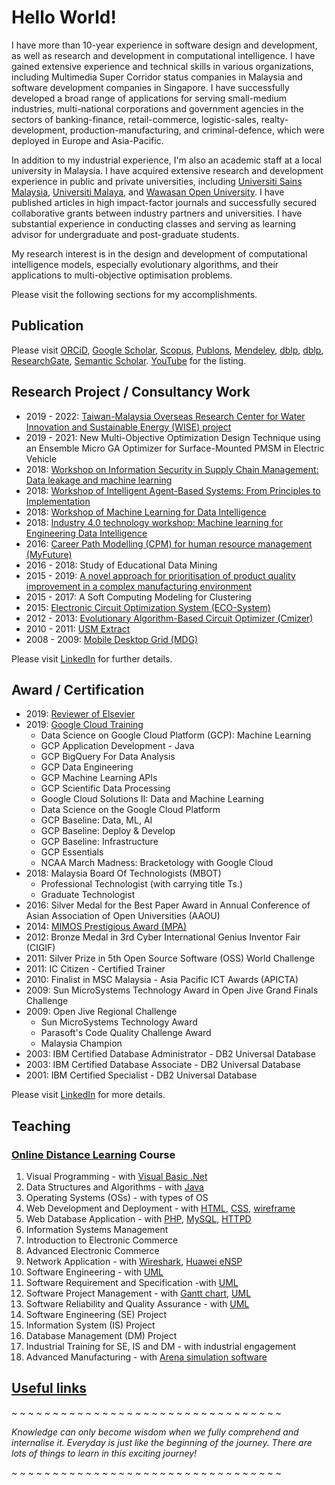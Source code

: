 # Hello World!

I have more than 10-year experience in software design and development, as well as research and development in computational intelligence. I have gained extensive experience and technical skills in various organizations, including Multimedia Super Corridor status companies in Malaysia and software development companies in Singapore. I have successfully developed a broad range of applications for serving small-medium industries, multi-national corporations and government agencies in the sectors of banking-finance, retail-commerce, logistic-sales, realty-development, production-manufacturing, and criminal-defence, which were deployed in Europe and Asia-Pacific.

In addition to my industrial experience, I'm also an academic staff at a local university in Malaysia. I have acquired extensive research and development experience in public and private universities, including [Universiti Sains Malaysia](https://www.usm.my/), [Universiti Malaya](https://www.um.edu.my/), and [Wawasan Open University](http://www.wou.edu.my/tan-choo-jun). I have published articles in high impact-factor journals and successfully secured collaborative grants between industry partners and universities. I have substantial experience in conducting classes and serving as learning advisor for undergraduate and post-graduate students.

My research interest is in the design and development of computational intelligence models, especially evolutionary algorithms, and their applications to multi-objective optimisation problems.

Please visit the following sections for my accomplishments.


## Publication

Please visit
[ORCiD](http://orcid.org/0000-0003-1748-1544),
[Google Scholar](http://scholar.google.com.my/citations?user=bSb37M8AAAAJ&hl=en),
[Scopus](https://www.scopus.com/authid/detail.uri?authorId=55655843600),
[Publons](https://publons.com/researcher/1738326/choo-jun-tan/metrics/),
[Mendeley](https://www.mendeley.com/profiles/choo-jun-tan/),
[dblp](http://dblp.dagstuhl.de/pers/hd/t/Tan:Choo_Jun),
[dblp](http://dblp2.uni-trier.de/pers/hd/t/Tan:Choo_Jun),
[ResearchGate](https://www.researchgate.net/profile/Choo_Tan2),
[Semantic Scholar](https://academic.microsoft.com/author/2574491712).
[YouTube](https://www.youtube.com/channel/UClZRxIwKOqbYVWntRAPA2xA)
for the listing.

## Research Project / Consultancy Work

* 2019 - 2022: [Taiwan-Malaysia Overseas Research Center for Water Innovation and Sustainable Energy (WISE) project](https://www.nthuwise.com.tw/)
* 2019 - 2021: New Multi-Objective Optimization Design Technique using an Ensemble Micro GA Optimizer for Surface-Mounted PMSM in Electric Vehicle
* 2018: [Workshop on Information Security in Supply Chain Management: Data leakage and machine learning](https://github.com/choojun/leakage/wiki)
* 2018: [Workshop of Intelligent Agent-Based Systems: From Principles to Implementation](https://github.com/choojun/2018workshop_ma/wiki)
* 2018: [Workshop of Machine Learning for Data Intelligence](https://github.com/choojun/2018workshop_mlkl/wiki)
* 2018: [Industry 4.0 technology workshop: Machine learning for Engineering Data Intelligence](https://github.com/choojun/2018workshop_ml/wiki)
* 2016: [Career Path Modelling (CPM) for human resource management (MyFuture)](https://github.com/choojun/myfuture/wiki)
* 2016 - 2018: Study of Educational Data Mining
* 2015 - 2019: [A novel approach for prioritisation of product quality improvement in a complex manufacturing environment](https://github.com/choojun/ariz/wiki)
* 2015 - 2017: A Soft Computing Modeling for Clustering
* 2015: [Electronic Circuit Optimization System (ECO-System)](https://github.com/choojun/ecosystem/wiki)
* 2012 - 2013: [Evolutionary Algorithm-Based Circuit Optimizer (Cmizer)](https://github.com/choojun/cmizer/wiki)
* 2010 - 2011: [USM Extract](https://github.com/choojun/extract/wiki)
* 2008 - 2009: [Mobile Desktop Grid (MDG)](https://github.com/choojun/mdg/wiki)


Please visit [LinkedIn](https://www.linkedin.com/in/choojun) for further details.

## Award / Certification

* 2019:  [Reviewer of Elsevier](https://www.reviewerrecognition.elsevier.com/#/profile/c7fed78c-76e4-4f7f-9c75-9ca13e887e80)
* 2019: [Google Cloud Training](https://google.qwiklabs.com/public_profiles/5f90c871-d406-4010-8f69-9fe1bec85992)
    * Data Science on Google Cloud Platform (GCP): Machine Learning
    * GCP Application Development - Java
    * GCP BigQuery For Data Analysis
    * GCP Data Engineering
    * GCP Machine Learning APIs
    * GCP Scientific Data Processing
    * Google Cloud Solutions II: Data and Machine Learning
    * Data Science on the Google Cloud Platform
    * GCP Baseline: Data, ML, AI
    * GCP Baseline: Deploy & Develop
    * GCP Baseline: Infrastructure
    * GCP Essentials
    * NCAA March Madness: Bracketology with Google Cloud
* 2018: Malaysia Board Of Technologists (MBOT)
    * Professional Technologist (with carrying title Ts.)
    * Graduate Technologist 
* 2016: Silver Medal for the Best Paper Award in Annual Conference of Asian Association of Open Universities (AAOU)
* 2014: [MIMOS Prestigious Award (MPA)](https://www.mosti.gov.my/web/en/news/malam-anugerah-inovasi/)
* 2012: Bronze Medal in 3rd Cyber International Genius Inventor Fair (CIGIF)
* 2011: Silver Prize in 5th Open Source Software (OSS) World Challenge
* 2011: IC Citizen - Certified Trainer
* 2010: Finalist in MSC Malaysia - Asia Pacific ICT Awards (APICTA)
* 2009: Sun MicroSystems Technology Award in Open Jive Grand Finals Challenge
* 2009: Open Jive Regional Challenge
    * Sun MicroSystems Technology Award
    * Parasoft's Code Quality Challenge Award
    * Malaysia Champion
* 2003: IBM Certified Database Administrator - DB2 Universal Database
* 2003: IBM Certified Database Associate - DB2 Universal Database
* 2001: IBM Certified Specialist - DB2 Universal Database

Please visit [LinkedIn](https://www.linkedin.com/in/choojun) for more details.

## Teaching
### [Online Distance Learning](https://en.wikipedia.org/wiki/Distance_education) Course

1. Visual Programming - with [Visual Basic .Net](https://en.wikipedia.org/wiki/Visual_Basic_.NET)
2. Data Structures and Algorithms - with [Java](https://www.oracle.com/java/)
3. Operating Systems (OSs) - with types of OS
4. Web Development and Deployment - with [HTML](https://www.w3schools.com/html/), [CSS](https://www.w3schools.com/css/), [wireframe](https://en.wikipedia.org/wiki/Website_wireframe)
5. Web Database Application - with [PHP](https://www.php.net/), [MySQL](https://dev.mysql.com/), [HTTPD](https://httpd.apache.org/)
6. Information Systems Management
7. Introduction to Electronic Commerce
8. Advanced Electronic Commerce
9. Network Application - with [Wireshark](https://www.wireshark.org/), [Huawei eNSP](https://support.huawei.com/enterprise/en/management-system/ensp-pid-9017384)
10. Software Engineering - with [UML](https://en.wikipedia.org/wiki/Unified_Modeling_Language)
11. Software Requirement and Specification -with [UML](https://en.wikipedia.org/wiki/Unified_Modeling_Language)
12. Software Project Management - with [Gantt chart](https://en.wikipedia.org/wiki/Gantt_chart), [UML](https://en.wikipedia.org/wiki/Unified_Modeling_Language)
13. Software Reliability and Quality Assurance - with [UML](https://en.wikipedia.org/wiki/Unified_Modeling_Language)
14. Software Engineering (SE) Project
15. Information System (IS) Project
16. Database Management (DM) Project
17. Industrial Training for SE, IS and DM - with industrial engagement
18. Advanced Manufacturing - with [Arena simulation software](https://www.arenasimulation.com/)


## [Useful links](links)


~ ~ ~ ~ ~ ~ ~ ~ ~ ~ ~ ~ ~ ~ ~ ~ ~ ~ ~ ~ ~ ~ ~ ~ ~ ~ ~ ~ ~ ~ ~ ~ ~ 

_Knowledge can only become wisdom when we fully comprehend and internalise it. Everyday is just like the beginning of the journey. There are lots of things to learn in this exciting journey!_

~ ~ ~ ~ ~ ~ ~ ~ ~ ~ ~ ~ ~ ~ ~ ~ ~ ~ ~ ~ ~ ~ ~ ~ ~ ~ ~ ~ ~ ~ ~ ~ ~ 
